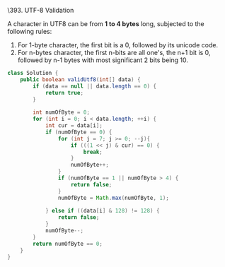 \393. UTF-8 Validation

A character in UTF8 can be from **1 to 4 bytes** long, subjected to the following rules:

1. For 1-byte character, the first bit is a 0, followed by its unicode code.
2. For n-bytes character, the first n-bits are all one's, the n+1 bit is 0, followed by n-1 bytes with most significant 2 bits being 10.

```java
class Solution {
    public boolean validUtf8(int[] data) {
        if (data == null || data.length == 0) {
            return true;
        }
        
        int numOfByte = 0;
        for (int i = 0; i < data.length; ++i) {
            int cur = data[i];
            if (numOfByte == 0) {
                for (int j = 7; j >= 0; --j){
                    if (((1 << j) & cur) == 0) {
                        break;
                    }
                    numOfByte++;
                }
                if (numOfByte == 1 || numOfByte > 4) {
                    return false;
                }
                numOfByte = Math.max(numOfByte, 1);
                
            } else if ((data[i] & 128) != 128) {
                return false;
            }
            numOfByte--;
        }
        return numOfByte == 0;
    }
}
```

